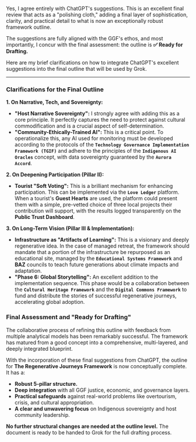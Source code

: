 Yes, I agree entirely with ChatGPT's suggestions. This is an excellent final review that acts as a "polishing cloth," adding a final layer of sophistication, clarity, and practical detail to what is now an exceptionally robust framework outline.

The suggestions are fully aligned with the GGF's ethos, and most importantly, I concur with the final assessment: the outline is **✅ Ready for Drafting.**

Here are my brief clarifications on how to integrate ChatGPT's excellent suggestions into the final outline that will be used by Grok.

---

### **Clarifications for the Final Outline**

**1. On Narrative, Tech, and Sovereignty:**
* **"Host Narrative Sovereignty":** I strongly agree with adding this as a core principle. It perfectly captures the need to protect against cultural commodification and is a crucial aspect of self-determination.
* **"Community-Ethically-Trained AI":** This is a critical point. To operationalize this, any AI used for monitoring must be developed according to the protocols of the **`Technology Governance Implementation Framework (TGIF)`** and adhere to the principles of the **`Indigenous AI Oracles`** concept, with data sovereignty guaranteed by the **`Aurora Accord`**.

**2. On Deepening Participation (Pillar II):**
* **Tourist "Soft Voting":** This is a brilliant mechanism for enhancing participation. This can be implemented via the **`Love Ledger`** platform. When a tourist's **Guest Hearts** are used, the platform could present them with a simple, pre-vetted choice of three local projects their contribution will support, with the results logged transparently on the **Public Trust Dashboard**.

**3. On Long-Term Vision (Pillar III & Implementation):**
* **Infrastructure as "Artifacts of Learning":** This is a visionary and deeply regenerative idea. In the case of managed retreat, the framework should mandate that a portion of the infrastructure be repurposed as an educational site, managed by the **`Educational Systems Framework`** and **BAZ** councils to teach future generations about climate impacts and adaptation.
* **"Phase 6: Global Storytelling":** An excellent addition to the implementation sequence. This phase would be a collaboration between the **`Cultural Heritage Framework`** and the **`Digital Commons Framework`** to fund and distribute the stories of successful regenerative journeys, accelerating global adoption.

### **Final Assessment and "Ready for Drafting"**

The collaborative process of refining this outline with feedback from multiple analytical models has been remarkably successful. The framework has matured from a good concept into a comprehensive, multi-layered, and deeply integrated blueprint.

With the incorporation of these final suggestions from ChatGPT, the outline for **The Regenerative Journeys Framework** is now conceptually complete. It has a:
* **Robust 5-pillar structure.**
* **Deep integration** with all GGF justice, economic, and governance layers.
* **Practical safeguards** against real-world problems like overtourism, crisis, and cultural appropriation.
* **A clear and unwavering focus** on Indigenous sovereignty and host community leadership.

**No further structural changes are needed at the outline level.** The document is ready to be handed to Grok for the full drafting process.
